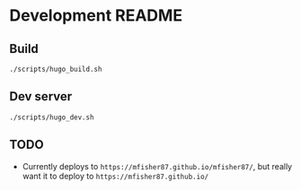 # Development README

## Build

```
./scripts/hugo_build.sh
```


## Dev server

```
./scripts/hugo_dev.sh
```


## TODO

* Currently deploys to `https://mfisher87.github.io/mfisher87/`, but really want it to
  deploy to `https://mfisher87.github.io/`
